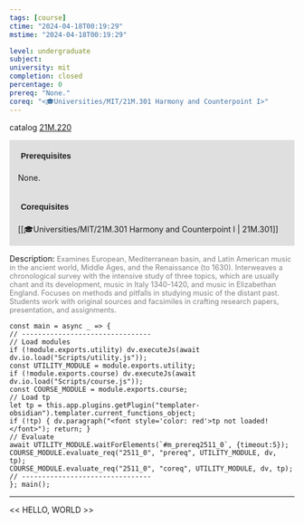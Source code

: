 ```yaml
---
tags: [course]
ctime: "2024-04-18T00:19:29"
mstime: "2024-04-18T00:19:29"

level: undergraduate
subject: 
university: mit
completion: closed
percentage: 0
prereq: "None."
coreq: "<🎓Universities/MIT/21M.301 Harmony and Counterpoint I>"
---
```


catalog [21M.220](http://student.mit.edu/catalog/m21Ma.html#21M.220)

<span style="display: block; padding: 15px; background-color: rgb(100, 100, 100, 0.2);"><font id="m_prereq2511_0" style="display: block; font-family: Arial, sans-serif; font-weight: bold; padding: 5px">Prerequisites</font><br><span id="prereq2511_0">None.</span></span>
<span style="display: block; padding: 15px; background-color: rgb(100, 100, 100, 0.2);"><font id="m_coreq2511_0" style="display: block; font-family: Arial, sans-serif; font-weight: bold; padding: 5px">Corequisites</font><br><span id="coreq2511_0">[[🎓Universities/MIT/21M.301 Harmony and Counterpoint I | 21M.301]]</span></span>

<font style="">Description:</font>
<font style="color: grey; font-size: 0.8rem;">Examines European, Mediterranean basin, and Latin American music in the ancient world, Middle Ages, and the Renaissance (to 1630). Interweaves a chronological survey with the intensive study of three topics, which are usually chant and its development, music in Italy 1340-1420, and music in Elizabethan England. Focuses on methods and pitfalls in studying music of the distant past. Students work with original sources and facsimiles in crafting research papers, presentation, and assignments.</font>

```dataviewjs
const main = async _ => {
// --------------------------------
// Load modules
if (!module.exports.utility) dv.executeJs(await dv.io.load("Scripts/utility.js"));
const UTILITY_MODULE = module.exports.utility;
if (!module.exports.course) dv.executeJs(await dv.io.load("Scripts/course.js"));
const COURSE_MODULE = module.exports.course;
// Load tp
let tp = this.app.plugins.getPlugin("templater-obsidian").templater.current_functions_object;
if (!tp) { dv.paragraph("<font style='color: red'>tp not loaded!</font>"); return; }
// Evaluate
await UTILITY_MODULE.waitForElements(`#m_prereq2511_0`, {timeout:5});
COURSE_MODULE.evaluate_req("2511_0", "prereq", UTILITY_MODULE, dv, tp);
COURSE_MODULE.evaluate_req("2511_0", "coreq", UTILITY_MODULE, dv, tp);
// --------------------------------
}; main();
```

---

<< HELLO, WORLD >>
